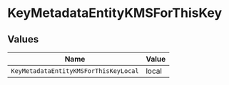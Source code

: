 # KeyMetadataEntityKMSForThisKey


## Values

| Name                                  | Value                                 |
| ------------------------------------- | ------------------------------------- |
| `KeyMetadataEntityKMSForThisKeyLocal` | local                                 |